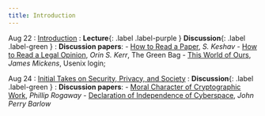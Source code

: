 ```yaml
---
title: Introduction
---
```

Aug 22
: [Introduction](#)
  : **Lecture**{: .label .label-purple } **Discussion**{: .label .label-green }
: **Discussion papers**:
    -  [How to Read a Paper](https://web.stanford.edu/class/ee384m/Handouts/HowtoReadPaper.pdf), _S. Keshav_
    -  [How to Read a Legal Opinion](http://www.greenbag.org/v11n1/v11n1_kerr.pdf), _Orin S. Kerr_, The Green Bag
    -  [This World of Ours](https://www.usenix.org/system/files/1401_08-12_mickens.pdf), _James Mickens_, Usenix login;

Aug 24
: [Initial Takes on Security, Privacy, and Society](#)
  : **Discussion**{: .label .label-green }
: **Discussion papers**:
    - [Moral Character of Cryptographic Work](https://eprint.iacr.org/2015/1162.pdf), _Phillip Rogaway_
    - [Declaration of Independence of Cyberspace](https://www.eff.org/cyberspace-independence), _John Perry Barlow_


